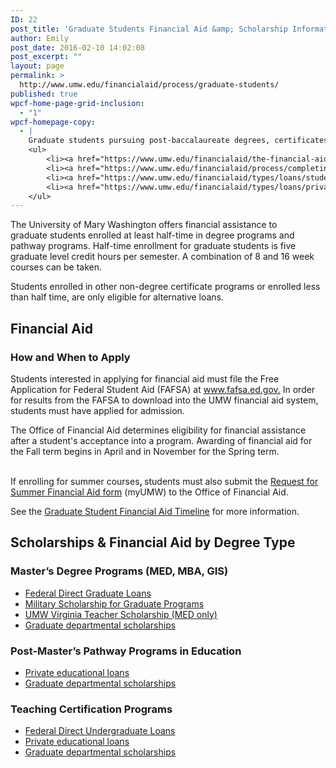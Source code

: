 ```yaml
---
ID: 22
post_title: 'Graduate Students Financial Aid &amp; Scholarship Information'
author: Emily
post_date: 2016-02-10 14:02:08
post_excerpt: ""
layout: page
permalink: >
  http://www.umw.edu/financialaid/process/graduate-students/
published: true
wpcf-home-page-grid-inclusion:
  - "1"
wpcf-homepage-copy:
  - |
    Graduate students pursuing post-baccalaureate degrees, certificates, and licensing have different financial aid requirements and options.
    <ul>
     	<li><a href="https://www.umw.edu/financialaid/the-financial-aid-process/timelines/graduate-student/">Graduate Student Timeline</a></li>
     	<li><a href="https://www.umw.edu/financialaid/process/completing-the-fafsa/">Completing the FAFSA</a></li>
     	<li><a href="https://www.umw.edu/financialaid/types/loans/student-loans/">Federal Direct Student Loans</a></li>
     	<li><a href="https://www.umw.edu/financialaid/types/loans/private/">Private Educational Loans</a></li>
    </ul>
---
```

The University of Mary Washington offers financial assistance to graduate students enrolled at least half-time in degree programs and pathway programs. Half-time enrollment for graduate students is five graduate level credit hours per semester. A combination of 8 and 16 week courses can be taken.

Students enrolled in other non-degree certificate programs or enrolled less than half time, are only eligible for alternative loans.
<h2>Financial Aid</h2>
<h3>How and When to Apply</h3>
Students interested in applying for financial aid must file the Free Application for Federal Student Aid (FAFSA) at <a href="http://www.fafsa.ed.gov/">www.fafsa.ed.gov.</a> In order for results from the FAFSA to download into the UMW financial aid system, students must have applied for admission.

The Office of Financial Aid determines eligibility for financial assistance after a student's acceptance into a program. Awarding of financial aid for the Fall term begins in April and in November for the Spring term. <strong>                                                                  </strong>

If enrolling for summer courses<strong>, </strong>students must also submit the <a href="https://orgsync.com/115365/forms">Request for Summer Financial Aid form</a> (myUMW) to the Office of Financial Aid.

See the <a href="http://www.umw.edu/financialaid/process/timelines/graduate-student/">Graduate Student Financial Aid Timeline</a> for more information.
<h2>Scholarships &amp; Financial Aid by Degree Type</h2>
<h3>Master’s Degree Programs (MED, MBA, GIS)</h3>
<ul>
 	<li><a href="http://www.umw.edu/financialaid/types/loans/student-loans/">Federal Direct Graduate Loans</a></li>
 	<li><a href="http://www.umw.edu/admissions/graduate/graduate-program-military-scholarship-application/"><u>Military Scholarship for Graduate Programs</u></a></li>
 	<li><a href="https://www.umw.edu/admissions/graduate/va-teacher-scholarship/"><u>UMW Virginia Teacher Scholarship (MED only)</u></a></li>
 	<li><a href="http://umw.scholarships.ngwebsolutions.com">Graduate departmental scholarships</a></li>
</ul>
<h3>Post-Master’s Pathway Programs in Education</h3>
<ul>
 	<li><a href="http://www.umw.edu/financialaid/types/loans/private/">Private educational loans</a></li>
 	<li><a href="http://umw.scholarships.ngwebsolutions.com">Graduate departmental scholarships</a></li>
</ul>
<h3>Teaching Certification Programs</h3>
<ul>
 	<li><a href="http://www.umw.edu/financialaid/types/loans/student-loans/">Federal Direct Undergraduate Loans</a></li>
 	<li><a href="http://www.umw.edu/financialaid/types/loans/private/">P</a><a href="http://www.umw.edu/financialaid/types/loans/private/">rivate educational loans</a></li>
 	<li><a href="http://umw.scholarships.ngwebsolutions.com">Graduate departmental scholarships</a></li>
</ul>